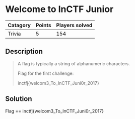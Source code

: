 # Welcome to InCTF Junior

Catagory | Points | Players solved
---------|--------|---------------
Trivia | 5 | 154

## Description

>A flag is typically a string of alphanumeric characters.
>
>Flag for the first challenge:
>
>inctfj{welcom3_To_InCTF_Juni0r_2017}

## Solution

Flag == inctfj{welcom3_To_InCTF_Juni0r_2017}
